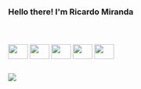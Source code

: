 ### Hello there! I'm Ricardo Miranda

##

<header>
  <link rel="stylesheet" href="https://cdn.jsdelivr.net/gh/devicons/devicon@v2.15.1/devicon.min.css">
</header>
<div>
  <i class="devicon-python-plain"></i>
  <img align="center" src="https://cdn.jsdelivr.net/gh/devicons/devicon/icons/csharp/csharp-original.svg" height="30" width="40"/>
  <img align="center" src="https://cdn.jsdelivr.net/gh/devicons/devicon/icons/python/python-original.svg" height="30" width="40"/>
  <img align="center" src="https://cdn.jsdelivr.net/gh/devicons/devicon/icons/html5/html5-original.svg" height="30" width="40"/>
  <img align="center" src="https://cdn.jsdelivr.net/gh/devicons/devicon/icons/javascript/javascript-original.svg" height="30" width="40"/>
  <img align="center" src="https://cdn.jsdelivr.net/gh/devicons/devicon/icons/css3/css3-original.svg" height="30" width="40"/>
</div>

##

<div>
  <a href="https://www.linkedin.com/in/ricardoptmiranda/" target="_blank"><img src="https://img.shields.io/badge/LinkedIn-0077B5?style=for-the-badge&logo=linkedin&logoColor=white" target="_blank"></a>
</div>
